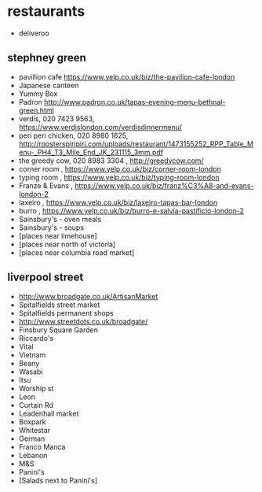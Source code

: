 # restaurants

- deliveroo

## stephney green
- pavillion cafe https://www.yelp.co.uk/biz/the-pavilion-cafe-london
- Japanese canteen
- Yummy Box
- Padron http://www.padron.co.uk/tapas-evening-menu-bethnal-green.html
- verdis, 020 7423 9563, https://www.verdislondon.com/verdisdinnermenu/
- peri peri chicken, 020 8980 1625, http://roosterspiripiri.com/uploads/restaurant/1473155252_RPP_Table_Menu-_PH4_T3_Mile_End_JK_231115_3mm.pdf
- the greedy cow, 020 8983 3304 , http://greedycow.com/
- corner room , https://www.yelp.co.uk/biz/corner-room-london
- typing room , https://www.yelp.co.uk/biz/typing-room-london
- Franze & Evans , https://www.yelp.co.uk/biz/franz%C3%A8-and-evans-london-2
- laxeiro , https://www.yelp.co.uk/biz/laxeiro-tapas-bar-london
- burro , https://www.yelp.co.uk/biz/burro-e-salvia-pastificio-london-2
- Sainsbury's - oven meals
- Sainsbury's - soups
- [places near limehouse]
- [places near north of victoria]
- [places near columbia road market]

## liverpool street
- http://www.broadgate.co.uk/ArtisanMarket
- Spitalfields street market
- Spitalfields permanent shops
- http://www.streetdots.co.uk/broadgate/
- Finsbury Square Garden
- Riccardo's
- Vital
- Vietnam
- Beany
- Wasabi
- Itsu
- Worship st
- Leon
- Curtain Rd
- Leadenhall market
- Boxpark
- Whitestar
- German
- Franco Manca
- Lebanon
- M&S
- Panini's
- [Salads next to Panini's]

